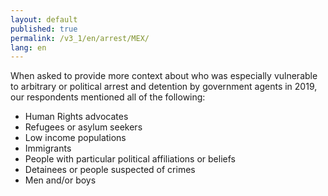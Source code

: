 ```yaml
---
layout: default
published: true
permalink: /v3_1/en/arrest/MEX/
lang: en
---
```

When asked to provide more context about who was especially vulnerable to arbitrary or political arrest and detention by government agents in 2019, our respondents mentioned all of the following:

-	Human Rights advocates
-	Refugees or asylum seekers
-	Low income populations
-	Immigrants
-	People with particular political affiliations or beliefs
-	Detainees or people suspected of crimes
-	Men and/or boys
